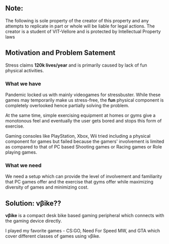 ## Note:

The following is sole property of the creator of this property and any attempts to replicate in part or whole will be liable for legal actions. The creator is a student of VIT-Vellore and is protected by Intellectual Property laws


## Motivation and Problem Satement

Stress claims **120k lives/year** and is primarily caused by lack of fun physical activities. 

### What we have
Pandemic locked us with mainly videogames for stressbuster. While these games may temporarily make us stress-free, the **fun** physical component is completely overlooked hence partially solving the problem.

At the same time, simple exercising equipment at homes or gyms give a monotonous feel and eventually the user gets bored and stops this form of exercise.

Gaming consoles like PlayStation, Xbox, Wii tried including a physical component for games but failed because the gamers' involvement is limited as compared to that of PC based Shooting games or Racing games or Role playing games.
 
### What we need
We need a setup which can provide the level of involvement and familiarity that PC games offer and the exercise that gyms offer while maximizing diversity of games and minimizing cost.

## Solution: νβike??

**νβike** is a compact desk bike based gaming peripheral which connects with the gaming device directly.

I played my favorite games - CS:GO, Need For Speed MW, and GTA which cover different classes of games using νβike.
